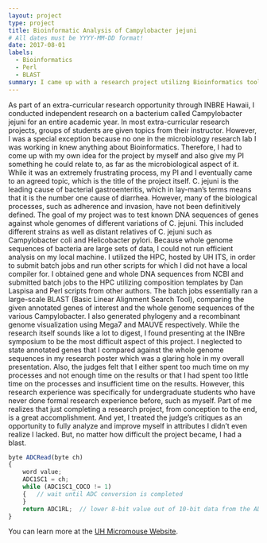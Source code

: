 ```yaml
---
layout: project
type: project
title: Bioinformatic Analysis of Campylobacter jejuni
# All dates must be YYYY-MM-DD format!
date: 2017-08-01
labels:
  - Bioinformatics
  - Perl
  - BLAST
summary: I came up with a research project utilizng Bioinformatics tools.
---
```

  As part of an extra-curricular research opportunity through INBRE Hawaii, I conducted independent research on a bacterium called Campylobacter jejuni for an entire academic year. In most extra-curricular research projects, groups of students are given topics from their instructor. However, I was a special exception because no one in the microbiology research lab I was working in knew anything about Bioinformatics. Therefore, I had to come up with my own idea for the project by myself and also give my PI something he could relate to, as far as the microbiological aspect of it. While it was an extremely frustrating process, my PI and I eventually came to an agreed topic, which is the title of the project itself.
	C. jejuni is the leading cause of bacterial gastroenteritis, which in lay-man’s terms means that it is the number one cause of diarrhea. However, many of the biological processes, such as adherence and invasion, have not been definitively defined. The goal of my project was to test known DNA sequences of genes against whole genomes of different variations of C. jejuni. This included different strains as well as distant relatives of C. jejuni such as Campylobacter coli and Helicobacter pylori. Because whole genome sequences of bacteria are large sets of data, I could not run efficient analysis on my local machine. I utilized the HPC, hosted by UH ITS, in order to submit batch jobs and run other scripts for which I did not have a local compiler for. I obtained gene and whole DNA sequences from NCBI and submitted batch jobs to the HPC utilizing composition templates by Dan Laspisa and Perl scripts from other authors. The batch jobs essentially ran a large-scale BLAST (Basic Linear Alignment Search Tool), comparing the given annotated genes of interest and the whole genome sequences of the various Campylobacter. I also generated phylogeny and a recombinant genome visualization using Mega7 and MAUVE respectively. 
	While the research itself sounds like a lot to digest, I found presenting at the INBre symposium to be the most difficult aspect of this project. I neglected to state annotated genes that I compared against the whole genome sequences in my research poster which was a glaring hole in my overall presentation. Also, the judges felt that I either spent too much time on my processes and not enough time on the results or that I had spent too little time on the processes and insufficient time on the results. However, this research experience was specifically for undergraduate students who have never done formal research experience before, such as myself. Part of me realizes that just completing a research project, from conception to the end, is a great accomplishment. And yet, I treated the judge’s critiques as an opportunity to fully analyze and improve myself in attributes I didn’t even realize I lacked. But, no matter how difficult the project became, I had a blast.

```js
byte ADCRead(byte ch)
{
    word value;
    ADC1SC1 = ch;
    while (ADC1SC1_COCO != 1)
    {   // wait until ADC conversion is completed   
    }
    return ADC1RL;  // lower 8-bit value out of 10-bit data from the ADC
}
```

You can learn more at the [UH Micromouse Website](http://www-ee.eng.hawaii.edu/~mmouse/about.html).



